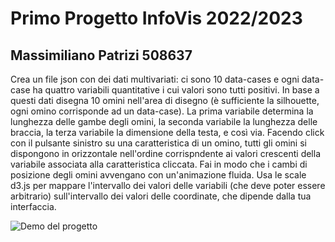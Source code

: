 # Primo Progetto InfoVis 2022/2023

## Massimiliano Patrizi 508637

Crea un file json con dei dati multivariati: ci sono 10 data-cases e ogni data-case ha quattro variabili quantitative i cui valori sono tutti positivi. In base a questi dati disegna 10 omini nell'area di disegno (è sufficiente la silhouette, ogni omino corrisponde ad un data-case). La prima variabile determina la lunghezza delle gambe degli omini, la seconda variabile la lunghezza delle braccia, la terza variabile la dimensione della testa, e così via. Facendo click con il pulsante sinistro su una caratteristica di un omino, tutti gli omini si dispongono in orizzontale nell'ordine corrispndente ai valori crescenti della variabile associata alla caratteristica cliccata. Fai in modo che i cambi di posizione degli omini avvengano con un'animazione fluida. Usa le scale d3.js per mappare l'intervallo dei valori delle variabili (che deve poter essere arbitrario) sull'intervallo dei valori delle coordinate, che dipende dalla tua interfaccia.

![Demo del progetto](demo.gif)

